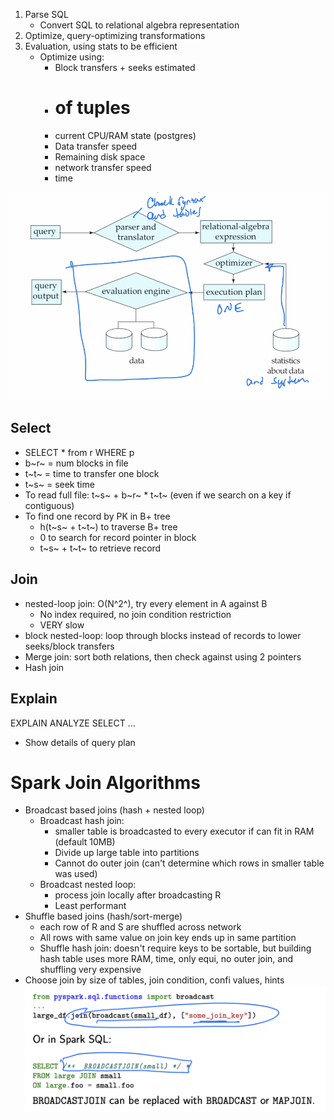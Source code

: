 1. Parse SQL
	- Convert SQL to relational algebra representation
2. Optimize, query-optimizing transformations
3. Evaluation, using stats to be efficient
	- Optimize using:
		- Block transfers + seeks estimated
		- # of tuples
		- current CPU/RAM state (postgres)
		- Data transfer speed
		- Remaining disk space
		- network transfer speed
		- time

![Screenshot 2024-03-14 at 8.55.14 PM.png](../../_resources/Screenshot%202024-03-14%20at%208.55.14%20PM.png)
## Select
- SELECT * from r WHERE p
- b~r~ = num blocks in file
- t~t~ = time to transfer one block
- t~s~ = seek time
- To read full file: t~s~ + b~r~ * t~t~ (even if we search on a key if contiguous)
- To find one record by PK in B+ tree
	- h(t~s~ + t~t~) to traverse B+ tree
	- 0 to search for record pointer in block
	- t~s~ + t~t~ to retrieve record
## Join
- nested-loop join: O(N^2^), try every element in A against B
	- No index required, no join condition restriction
	- VERY slow
- block nested-loop: loop through blocks instead of records to lower seeks/block transfers
- Merge join: sort both relations, then check against using 2 pointers
- Hash join
## Explain
EXPLAIN ANALYZE SELECT ...
- Show details of query plan
# Spark Join Algorithms
- Broadcast based joins (hash + nested loop)
	- Broadcast hash join:
		- smaller table is broadcasted to every executor if can fit in RAM (default 10MB)
		- Divide up large table into partitions
		- Cannot do outer join (can't determine which rows in smaller table was used)
	- Broadcast nested loop:
		- process join locally after broadcasting R 
		- Least performant
- Shuffle based joins (hash/sort-merge)
	- each row of R and S are shuffled across network
	- All rows with same value on join key ends up in same partition
	- Shuffle hash join: doesn't require keys to be sortable, but building hash table uses more RAM, time, only equi, no outer join, and shuffling very expensive
- Choose join by size of tables, join condition, confi values, hints
![Screenshot 2024-03-17 at 3.54.24 PM.png](../../_resources/Screenshot%202024-03-17%20at%203.54.24%20PM.png)


